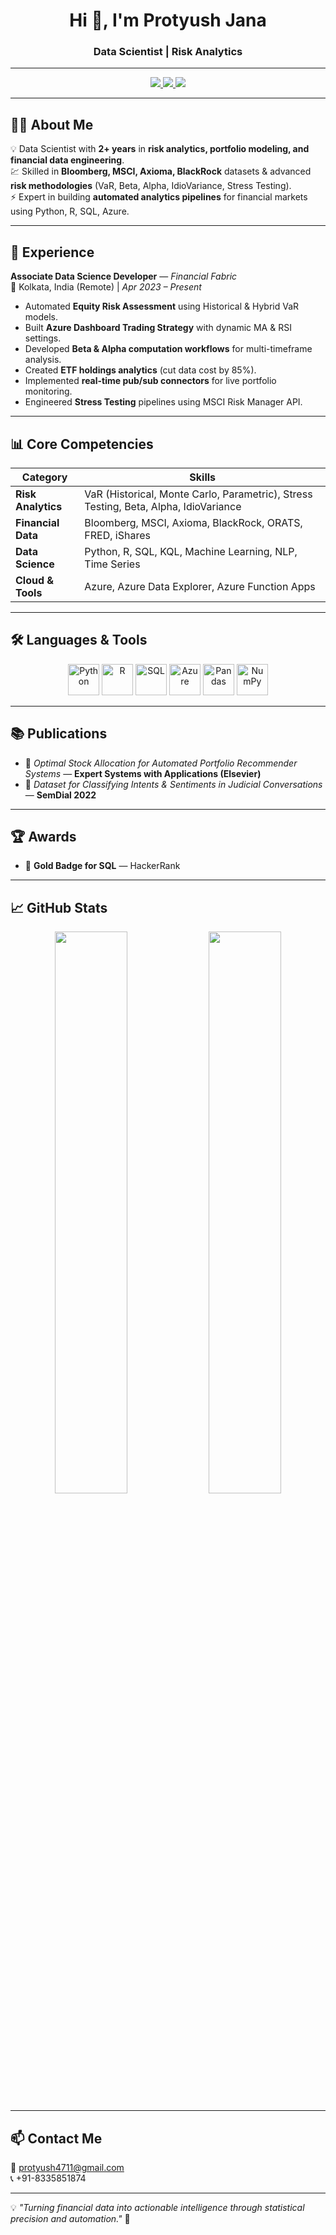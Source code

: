 <!-- NAME & TAGLINE -->
<h1 align="center">Hi 👋, I'm Protyush Jana</h1>
<h3 align="center">Data Scientist | Risk Analytics</h3>

---

<!-- BADGES -->
<p align="center">
  <a href="https://www.linkedin.com/in/protyush-jana-1b88a0219">
    <img src="https://img.shields.io/badge/LinkedIn-Connect-blue?style=for-the-badge&logo=linkedin"/>
  </a>
  <a href="https://scholar.google.com/citations?hl=en&user=s3rlp10AAAAJ">
    <img src="https://img.shields.io/badge/Google%20Scholar-Publications-blue?style=for-the-badge&logo=googlescholar"/>
  </a>
  <a href="https://medium.com/@protyush4711">
    <img src="https://img.shields.io/badge/Medium-Articles-black?style=for-the-badge&logo=medium"/>
  </a>
</p>

---

## 🧑‍💼 About Me

💡 Data Scientist with **2+ years** in **risk analytics, portfolio modeling, and financial data engineering**.  
💹 Skilled in **Bloomberg, MSCI, Axioma, BlackRock** datasets & advanced **risk methodologies** (VaR, Beta, Alpha, IdioVariance, Stress Testing).  
⚡ Expert in building **automated analytics pipelines** for financial markets using Python, R, SQL, Azure.  

---

## 💼 Experience

**Associate Data Science Developer** — *Financial Fabric*  
📍 Kolkata, India (Remote) | *Apr 2023 – Present*  

- Automated **Equity Risk Assessment** using Historical & Hybrid VaR models.  
- Built **Azure Dashboard Trading Strategy** with dynamic MA & RSI settings.  
- Developed **Beta & Alpha computation workflows** for multi-timeframe analysis.  
- Created **ETF holdings analytics** (cut data cost by 85%).  
- Implemented **real-time pub/sub connectors** for live portfolio monitoring.  
- Engineered **Stress Testing** pipelines using MSCI Risk Manager API.  

---

## 📊 Core Competencies

<div align="center">

| Category | Skills |
|----------|--------|
| **Risk Analytics** | VaR (Historical, Monte Carlo, Parametric), Stress Testing, Beta, Alpha, IdioVariance |
| **Financial Data** | Bloomberg, MSCI, Axioma, BlackRock, ORATS, FRED, iShares |
| **Data Science** | Python, R, SQL, KQL, Machine Learning, NLP, Time Series |
| **Cloud & Tools** | Azure, Azure Data Explorer, Azure Function Apps|

</div>

---

## 🛠 Languages & Tools

<p align="center">
  <img src="https://cdn.jsdelivr.net/gh/devicons/devicon/icons/python/python-original.svg" alt="Python" width="50"/>
  <img src="https://cdn.jsdelivr.net/gh/devicons/devicon/icons/r/r-original.svg" alt="R" width="50"/>
  <img src="https://cdn.jsdelivr.net/gh/devicons/devicon/icons/mysql/mysql-original.svg" alt="SQL" width="50"/>
  <img src="https://cdn.jsdelivr.net/gh/devicons/devicon/icons/azure/azure-original.svg" alt="Azure" width="50"/>
  <img src="https://cdn.jsdelivr.net/gh/devicons/devicon/icons/pandas/pandas-original.svg" alt="Pandas" width="50"/>
  <img src="https://cdn.jsdelivr.net/gh/devicons/devicon/icons/numpy/numpy-original.svg" alt="NumPy" width="50"/>
</p>

---

## 📚 Publications

- 📘 *Optimal Stock Allocation for Automated Portfolio Recommender Systems* — **Expert Systems with Applications (Elsevier)**  
- 📘 *Dataset for Classifying Intents & Sentiments in Judicial Conversations* — **SemDial 2022**  

---

## 🏆 Awards

- 🥇 **Gold Badge for SQL** — HackerRank  

---

## 📈 GitHub Stats

<p align="center">
  <img src="https://github-readme-stats.vercel.app/api?username=Protyush1999&show_icons=true&theme=tokyonight" width="48%">
  <img src="https://github-readme-streak-stats.herokuapp.com?user=Protyush1999&theme=tokyonight" width="48%">
</p>

---

## 📫 Contact Me

📧 [protyush4711@gmail.com](mailto:protyush4711@gmail.com)  
📞 +91-8335851874  

---

💡 *"Turning financial data into actionable intelligence through statistical precision and automation."* 🚀
